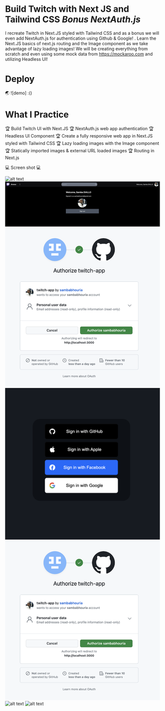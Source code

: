 # Build Twitch with Next JS and Tailwind CSS _Bonus NextAuth.js_

I recreate Twitch in Next.JS styled with Tailwind CSS and as a bonus we will even add NextAuth.js for authentication using Github & Google! .
Learn the Next.JS basics of next.js routing and the Image component as we take advantage of lazy loading images! We will be creating everything from scratch and even using some mock data from https://mockaroo.com and utilizing Headless UI!

# Deploy

🌏 ![demo] :()

# What I Practice

🏆 Build Twitch UI with Next.JS
🏆 NextAuth.js web app authentication
🏆 Headless UI Component
🏆 Create a fully responsive web app in Next.JS styled with Tailwind CSS
🏆 Lazy loading images with the Image component
🏆 Statically imported images & external URL loaded images
🏆 Routing in Next.js

💻 Screen shot 💻

![alt text](screen.gif)
![alt text](1.png)
![alt text](2.png)
![alt text](3.png)
![alt text](4.png)
![alt text](5.png)
![alt text](6.png)
